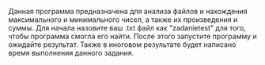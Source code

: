 Данная программа предназначена для анализа файлов и нахождения максимального и минимального чисел, а также их произведения и суммы. Для начала назовите ваш .txt файл как "zadanietest" для того, чтобы программа смогла его найти. После этого запустите программу и ожидайте результат. Также в иноговом результате будет написано время выполнения данного задания. 
